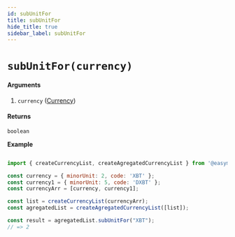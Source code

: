 ```yaml
---
id: subUnitFor
title: subUnitFor
hide_title: true
sidebar_label: subUnitFor
---
```



# `subUnitFor(currency)`

#### Arguments

1. `currency` ([Currency](Description.md#currency))

#### Returns

`boolean` 


**Example**

```js

import { createCurrencyList, createAgregatedCurrencyList } from '@easymoney/currencies';

const currency = { minorUnit: 2, code: 'XBT' };
const currency1 = { minorUnit: 5, code: 'DXBT' };
const currencyArr = [currency, currency1];

const list = createCurrencyList(currencyArr);
const agregatedList = createAgregatedCurrencyList([list]);

const result = agregatedList.subUnitFor("XBT");
// => 2

```